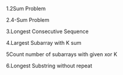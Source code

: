 1.2Sum Problem

2.4-Sum Problem

3.Longest Consecutive Sequence

4.Largest Subarray with K sum

5Count number of subarrays with given xor K

6.Longest Substring without repeat
